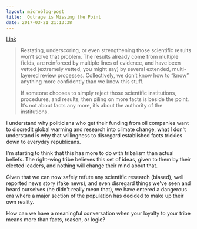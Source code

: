 ```yaml
---
layout: microblog-post
title:  Outrage is Missing the Point
date: 2017-03-21 21:13:38
---
```

[Link][1]

> Restating, underscoring, or even strengthening those scientific results won’t solve that problem. The results already come from multiple fields, are reinforced by multiple lines of evidence, and have been vetted (extremely vetted, you might say) by several extended, multi-layered review processes. Collectively, we don’t know how to “know” anything more confidently than we know this stuff.
> 
> If someone chooses to simply reject those scientific institutions, procedures, and results, then piling on more facts is beside the point. It’s not about facts any more, it’s about the authority of the institutions.

I understand why politicians who get their funding from oil companies want to discredit global warming and research into climate change, what I don't understand is why that willingness to disregard established facts trickles down to everyday republicans. 

I'm starting to think that this has more to do with tribalism than actual beliefs. The right-wing tribe believes this set of ideas, given to them by their elected leaders, and nothing will change their mind about that.

Given that we can now safely refute any scientific research (biased), well reported news story (fake news), and even disregard things we've seen and heard ourselves (he didn't really mean that), we have entered a dangerous era where a major section of the population has decided to make up their own reality. 

How can we have a meaningful conversation when your loyalty to your tribe means more than facts, reason, or logic? 

[1]:	http://www.vox.com/science-and-health/2017/3/10/14871696/scott-pruitt-climate-denial?utm_campaign=vox&utm_content=entry&utm_medium=social&utm_source=facebook
